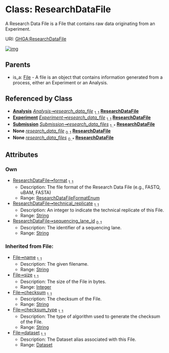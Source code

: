 
# Class: ResearchDataFile


A Research Data File is a File that contains raw data originating from an Experiment.

URI: [GHGA:ResearchDataFile](https://w3id.org/GHGA/ResearchDataFile)


[![img](https://yuml.me/diagram/nofunky;dir:TB/class/[Submission],[Analysis]-%20research_data_file%201..1>[ResearchDataFile&#124;format:ResearchDataFileFormatEnum;technical_replicate:string;sequencing_lane_id:string%20%3F;name(i):string;size(i):integer;checksum(i):string;checksum_type(i):string;alias(i):string],[Experiment]-%20research_data_file%201..1>[ResearchDataFile],[Submission]++-%20research_data_files%201..*>[ResearchDataFile],[Experiment]-%20research_data_file(i)%200..1>[ResearchDataFile],[Analysis]-%20research_data_file(i)%200..1>[ResearchDataFile],[Submission]-%20research_data_files(i)%200..*>[ResearchDataFile],[File]^-[ResearchDataFile],[File],[Experiment],[Dataset],[Analysis])](https://yuml.me/diagram/nofunky;dir:TB/class/[Submission],[Analysis]-%20research_data_file%201..1>[ResearchDataFile&#124;format:ResearchDataFileFormatEnum;technical_replicate:string;sequencing_lane_id:string%20%3F;name(i):string;size(i):integer;checksum(i):string;checksum_type(i):string;alias(i):string],[Experiment]-%20research_data_file%201..1>[ResearchDataFile],[Submission]++-%20research_data_files%201..*>[ResearchDataFile],[Experiment]-%20research_data_file(i)%200..1>[ResearchDataFile],[Analysis]-%20research_data_file(i)%200..1>[ResearchDataFile],[Submission]-%20research_data_files(i)%200..*>[ResearchDataFile],[File]^-[ResearchDataFile],[File],[Experiment],[Dataset],[Analysis])

## Parents

 *  is_a: [File](File.md) - A file is an object that contains information generated from a process, either an Experiment or an Analysis.

## Referenced by Class

 *  **[Analysis](Analysis.md)** *[Analysis➞research_data_file](Analysis_research_data_file.md)*  <sub>1..1</sub>  **[ResearchDataFile](ResearchDataFile.md)**
 *  **[Experiment](Experiment.md)** *[Experiment➞research_data_file](Experiment_research_data_file.md)*  <sub>1..1</sub>  **[ResearchDataFile](ResearchDataFile.md)**
 *  **[Submission](Submission.md)** *[Submission➞research_data_files](Submission_research_data_files.md)*  <sub>1..\*</sub>  **[ResearchDataFile](ResearchDataFile.md)**
 *  **None** *[research_data_file](research_data_file.md)*  <sub>0..1</sub>  **[ResearchDataFile](ResearchDataFile.md)**
 *  **None** *[research_data_files](research_data_files.md)*  <sub>0..\*</sub>  **[ResearchDataFile](ResearchDataFile.md)**

## Attributes


### Own

 * [ResearchDataFile➞format](ResearchDataFile_format.md)  <sub>1..1</sub>
     * Description: The file format of the Research Data File (e.g., FASTQ, uBAM, FASTA)
     * Range: [ResearchDataFileFormatEnum](ResearchDataFileFormatEnum.md)
 * [ResearchDataFile➞technical_replicate](ResearchDataFile_technical_replicate.md)  <sub>1..1</sub>
     * Description: An integer to indicate the technical replicate of this File.
     * Range: [String](types/String.md)
 * [ResearchDataFile➞sequencing_lane_id](ResearchDataFile_sequencing_lane_id.md)  <sub>0..1</sub>
     * Description: The identifier of a sequencing lane.
     * Range: [String](types/String.md)

### Inherited from File:

 * [File➞name](File_name.md)  <sub>1..1</sub>
     * Description: The given filename.
     * Range: [String](types/String.md)
 * [File➞size](File_size.md)  <sub>1..1</sub>
     * Description: The size of the File in bytes.
     * Range: [Integer](types/Integer.md)
 * [File➞checksum](File_checksum.md)  <sub>1..1</sub>
     * Description: The checksum of the File.
     * Range: [String](types/String.md)
 * [File➞checksum_type](File_checksum_type.md)  <sub>1..1</sub>
     * Description: The type of algorithm used to generate the checksum of the File.
     * Range: [String](types/String.md)
 * [File➞dataset](File_dataset.md)  <sub>1..1</sub>
     * Description: The Dataset alias associated with this File.
     * Range: [Dataset](Dataset.md)
